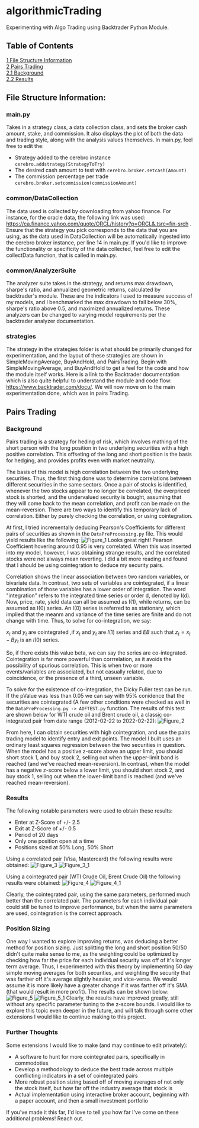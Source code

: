 # algorithmicTrading
Experimenting with Algo Trading using Backtrader Python Module.

## Table of Contents
[1 File Structure Information](#File-Structure-Information)  
[2 Pairs Trading](#Pairs-Trading)  
[2.1 Background](#Background)  
[2.2 Results](#Results)   

## File Structure Information:
### main.py 
Takes in a strategy class, a data collection class, and sets the broker cash amount, stake, and commission. It also displays the plot of both the data and trading style, along with the analysis values themselves. In main.py, feel free to edit the:
* Strategy added to the cerebro instance ```cerebro.addstrategy(StrategyToTry)```
* The desired cash amount to test with  ``` cerebro.broker.setcash(Amount) ```
* The commission percentage per trade ``` cerebro.broker.setcommission(commissionAmount) ```

### common/DataCollection
The data used is collected by downloading from yahoo finance. For instance, for the oracle data, the following link was used: https://ca.finance.yahoo.com/quote/ORCL/history?p=ORCL&.tsrc=fin-srch . Ensure that the strategy you pick corresponds to the data that you are using, as the data used in DataCollection will be automatically ingested into the cerebro broker instance, per line 14 in main.py. If you'd like to improve the functionality or specificity of the data collected, feel free to edit the collectData function, that is called in main.py.

### common/AnalyzerSuite
The analyzer suite takes in the strategy, and returns max drawdown, sharpe's ratio, and annualized geometric returns, calculated by backtrader's module. These are the indicators I used to measure success of my models, and I benchmarked the max drawdown to fall below 30%, sharpe's ratio above 0.5, and maximized annualized returns. These analyzers can be changed to varying model requirements per the backtrader analyzer documentation.

### strategies
The strategy in the strategies folder is what should be primarily changed for experimentation, and the layout of these strategies are shown in SimpleMovingAverage, BuyAndHold, and PairsTrading. Begin with SimpleMovingAverage, and BuyAndHold to get a feel for the code and how the module itself works. Here is a link to the Backtrader documentation which is also quite helpful to understand the module and code flow: https://www.backtrader.com/docu/.
We will now move on to the main experimentation done, which was in pairs Trading.

## Pairs Trading
### Background
Pairs trading is a strategy for heding of risk, which involves mathing of the short person with the long position in two underlying securities with a high positive correlation. This offseting of the long and short position is the basis for hedging, and provides profits even with market neutrality. 

The basis of this model is high correlation between the two underlying securities. Thus, the first thing done was to determine correlations between different securities in the same sectors. Once a pair of stocks is identified, whenever the two stocks appear to no longer be correlated, the overpriced stock is shorted, and the undervalued security is bought, assuming that they will come back to the mean correlation, and profit can be made on the mean-reversion. There are two ways to identify this temporary lack of correlation. Either by purely checking the correlation, or using cointegration.

At first, I tried incrementally deducing Pearson's Coefficients for different pairs of securities as shown in the ```DataPreProcessing.py``` file. This would yield results like the following: 
![Figure_1](assets/Figure_1.png)
Looks great right! Pearson Coefficient hovering around 0.95 is very correlated. When this was inserted into my model, however, I was obtaining strange results, and the correlated stocks were not always mean reverting. I did a bit more reading and found that I should be using cointegration to deduce my security pairs.

Correlation shows the linear association between two random variables, or bivariate data. In contrast, two sets of variables are cointegrated, if a linear combination of those variables has a lower order of integration. The word "integration" refers to the integrated time series or order d, denoted by I(d). Now, price, rate, yield data can all be assumed as I(1), while returns, can be assumed as I(0) series. An I(0) series is referred to as stationary, which implied that the meanm and variance of the time series are finite and do not change with time. Thus, to solve for co-integration, we say:

$x_t$ and $y_t$ are cointegrated ,if $x_t$ and $y_t$ are $I(1)$ series and $EB$ such that $z_t = x_t - By_t$ is an $I(0)$ series.

So, if there exists this value beta, we can say the series are co-integrated. Cointegration is far more powerful than corrrelation, as it avoids the possibility of spurious correlation. This is when two or more events/variables are associated, but not casually related, due to coincidence, or the presence of a third, unseen variable.

To solve for the existence of co-integration, the Dicky Fuller test can be run. If the pValue was less than 0.05 we can say with 95% conidence that the securities are cointegrated (A few other conditions were checked as well in the ```DataPreProcessing.py -> ADFTEST.py``` function. The results of this test are shown below for WTI crude oil and Brent crude oil, a classic co-integrated pair from date range (2012-02-22 to 2022-02-22):
![Figure_2](assets/Figure_2.png)

From here, I can obtain securities with high cointegration, and use the pairs trading model to identify entry and exit points. The model I built uses an ordinary least squares regression between the two securities in question. When the model has a positive z-score above an upper limit, you should short stock 1, and buy stock 2, selling out when the upper-limit band is reached (and we've reached mean-reversion). In contrast, when the model has a negative z-score below a lower limit, you should short stock 2, and buy stock 1, selling out when the lower-limit band is reached (and we've reached mean-reversion).

### Results
The following notable parameters were used to obtain these results:
* Enter at Z-Score of +/- 2.5
* Exit at Z-Score of +/- 0.5
* Period of 20 days
* Only one position open at a time
* Positions sized at 50% Long, 50% Short

Using a correlated pair (Visa, Mastercard) the following results were obtained:
![Figure_3](assets/Figure_3.png)
![Figure_3_1](assets/Figure_3.1.png)

Using a cointegrated pair (WTI Crude Oil, Brent Crude Oil) the following results were obtained:
![Figure_4](assets/Figure_4.png)
![Figure_4_1](assets/Figure_4.1.png)

Clearly, the cointegrated pair, using the same parameters, performed much better than the correlated pair. The parameters for each individual pair could still be tuned to improve performance, but when the same parameters are used, cointegration is the correct approach.

### Position Sizing
One way I wanted to explore improving returns, was deducing a better method for position sizing. Just splitting the long and short position 50/50 didn't quite make sense to me, as the weighting could be optimized by checking how far the price for each individual security was off of it's longer term average. Thus, I experimented with this theory by implementing 50 day simple moving averages for both securities, and weighting the security that was farther off it's average slightly heavier, and vice-versa. We would assume it is more likely have a greater change if it was farther off it's SMA (that would result in more profit). The results can be shown below:
![Figure_5](assets/Figure_5.png)
![Figure_5_1](assets/Figure_5.1.png)
Clearly, the results have improved greatly, still without any specific parameter tuning to the z-score bounds. I would like to explore this topic even deeper in the future, and will talk through some other extensions I would like to continue making to this project.

### Further Thoughts
Some extensions I would like to make (and may continue to edit privately):
* A software to hunt for more cointegrated pairs, specifically in commodoties
* Develop a methodology to deduce the best trade across multiple conflicting indicators in a set of cointegrated pairs
* More robust position sizing based off of moving averages of not only the stock itself, but how far off the industry average that stock is
* Actual implementation using interactive broker account, beginning with a paper account, and then a small investment portfolio

If you've made it this far, I'd love to tell you how far I've come on these additional problems! Reach out.
